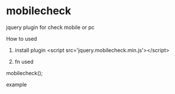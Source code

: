 mobilecheck
===========

jquery plugin for check mobile or pc


How to used

1. install plugin
  &lt;script src=&#39;jquery.mobilecheck.min.js&#39;&gt;&lt;/script&gt;
  
2. fn used

  mobilecheck();
 
example
  <script>
  
  var hello = mobilecheck() ? 'hello this is pc' : 'hello this is mobile';
  
  alert(hello);
  </script>
